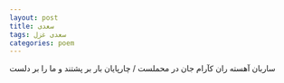```yaml
---
layout: post
title: سعدی
tags: سعدی غزل
categories: poem
---
```


ساربان آهسته ران کآرام جان در محملست / چارپایان بار بر پشتند و ما را بر دلست
